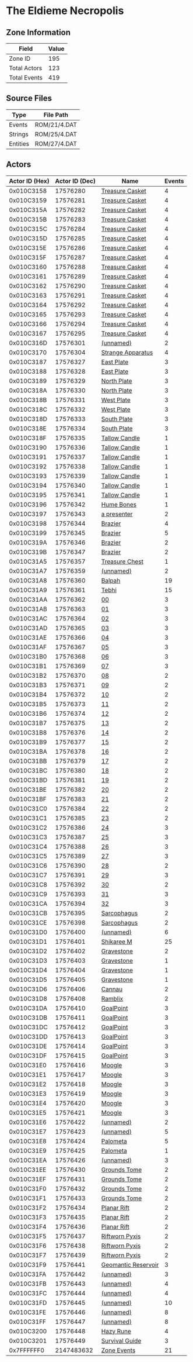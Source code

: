 # The Eldieme Necropolis

## Zone Information

| Field        |   Value |
|--------------|---------|
| Zone ID      |     195 |
| Total Actors |     123 |
| Total Events |     419 |

## Source Files

| Type     | File Path    |
|----------|--------------|
| Events   | ROM/21/4.DAT |
| Strings  | ROM/25/4.DAT |
| Entities | ROM/27/4.DAT |

## Actors

| Actor ID (Hex)   |   Actor ID (Dec) | Name                                                           |   Events |
|------------------|------------------|----------------------------------------------------------------|----------|
| 0x010C3158       |         17576280 | [Treasure Casket](./17576280%20-%20Treasure%20Casket/)         |        4 |
| 0x010C3159       |         17576281 | [Treasure Casket](./17576281%20-%20Treasure%20Casket/)         |        4 |
| 0x010C315A       |         17576282 | [Treasure Casket](./17576282%20-%20Treasure%20Casket/)         |        4 |
| 0x010C315B       |         17576283 | [Treasure Casket](./17576283%20-%20Treasure%20Casket/)         |        4 |
| 0x010C315C       |         17576284 | [Treasure Casket](./17576284%20-%20Treasure%20Casket/)         |        4 |
| 0x010C315D       |         17576285 | [Treasure Casket](./17576285%20-%20Treasure%20Casket/)         |        4 |
| 0x010C315E       |         17576286 | [Treasure Casket](./17576286%20-%20Treasure%20Casket/)         |        4 |
| 0x010C315F       |         17576287 | [Treasure Casket](./17576287%20-%20Treasure%20Casket/)         |        4 |
| 0x010C3160       |         17576288 | [Treasure Casket](./17576288%20-%20Treasure%20Casket/)         |        4 |
| 0x010C3161       |         17576289 | [Treasure Casket](./17576289%20-%20Treasure%20Casket/)         |        4 |
| 0x010C3162       |         17576290 | [Treasure Casket](./17576290%20-%20Treasure%20Casket/)         |        4 |
| 0x010C3163       |         17576291 | [Treasure Casket](./17576291%20-%20Treasure%20Casket/)         |        4 |
| 0x010C3164       |         17576292 | [Treasure Casket](./17576292%20-%20Treasure%20Casket/)         |        4 |
| 0x010C3165       |         17576293 | [Treasure Casket](./17576293%20-%20Treasure%20Casket/)         |        4 |
| 0x010C3166       |         17576294 | [Treasure Casket](./17576294%20-%20Treasure%20Casket/)         |        4 |
| 0x010C3167       |         17576295 | [Treasure Casket](./17576295%20-%20Treasure%20Casket/)         |        4 |
| 0x010C316D       |         17576301 | [(unnamed)](./17576301/)                                       |        2 |
| 0x010C3170       |         17576304 | [Strange Apparatus](./17576304%20-%20Strange%20Apparatus/)     |        4 |
| 0x010C3187       |         17576327 | [East Plate](./17576327%20-%20East%20Plate/)                   |        3 |
| 0x010C3188       |         17576328 | [East Plate](./17576328%20-%20East%20Plate/)                   |        3 |
| 0x010C3189       |         17576329 | [North Plate](./17576329%20-%20North%20Plate/)                 |        3 |
| 0x010C318A       |         17576330 | [North Plate](./17576330%20-%20North%20Plate/)                 |        3 |
| 0x010C318B       |         17576331 | [West Plate](./17576331%20-%20West%20Plate/)                   |        3 |
| 0x010C318C       |         17576332 | [West Plate](./17576332%20-%20West%20Plate/)                   |        3 |
| 0x010C318D       |         17576333 | [South Plate](./17576333%20-%20South%20Plate/)                 |        3 |
| 0x010C318E       |         17576334 | [South Plate](./17576334%20-%20South%20Plate/)                 |        3 |
| 0x010C318F       |         17576335 | [Tallow Candle](./17576335%20-%20Tallow%20Candle/)             |        1 |
| 0x010C3190       |         17576336 | [Tallow Candle](./17576336%20-%20Tallow%20Candle/)             |        1 |
| 0x010C3191       |         17576337 | [Tallow Candle](./17576337%20-%20Tallow%20Candle/)             |        1 |
| 0x010C3192       |         17576338 | [Tallow Candle](./17576338%20-%20Tallow%20Candle/)             |        1 |
| 0x010C3193       |         17576339 | [Tallow Candle](./17576339%20-%20Tallow%20Candle/)             |        1 |
| 0x010C3194       |         17576340 | [Tallow Candle](./17576340%20-%20Tallow%20Candle/)             |        1 |
| 0x010C3195       |         17576341 | [Tallow Candle](./17576341%20-%20Tallow%20Candle/)             |        1 |
| 0x010C3196       |         17576342 | [Hume Bones](./17576342%20-%20Hume%20Bones/)                   |        1 |
| 0x010C3197       |         17576343 | [a presenter](./17576343%20-%20a%20presenter/)                 |        2 |
| 0x010C3198       |         17576344 | [Brazier](./17576344%20-%20Brazier/)                           |        4 |
| 0x010C3199       |         17576345 | [Brazier](./17576345%20-%20Brazier/)                           |        5 |
| 0x010C319A       |         17576346 | [Brazier](./17576346%20-%20Brazier/)                           |        2 |
| 0x010C319B       |         17576347 | [Brazier](./17576347%20-%20Brazier/)                           |        2 |
| 0x010C31A5       |         17576357 | [Treasure Chest](./17576357%20-%20Treasure%20Chest/)           |        1 |
| 0x010C31A7       |         17576359 | [(unnamed)](./17576359/)                                       |        2 |
| 0x010C31A8       |         17576360 | [Balpah](./17576360%20-%20Balpah/)                             |       19 |
| 0x010C31A9       |         17576361 | [Tebhi](./17576361%20-%20Tebhi/)                               |       15 |
| 0x010C31AA       |         17576362 | [00](./17576362%20-%2000/)                                     |        3 |
| 0x010C31AB       |         17576363 | [01](./17576363%20-%2001/)                                     |        3 |
| 0x010C31AC       |         17576364 | [02](./17576364%20-%2002/)                                     |        3 |
| 0x010C31AD       |         17576365 | [03](./17576365%20-%2003/)                                     |        3 |
| 0x010C31AE       |         17576366 | [04](./17576366%20-%2004/)                                     |        3 |
| 0x010C31AF       |         17576367 | [05](./17576367%20-%2005/)                                     |        3 |
| 0x010C31B0       |         17576368 | [06](./17576368%20-%2006/)                                     |        3 |
| 0x010C31B1       |         17576369 | [07](./17576369%20-%2007/)                                     |        3 |
| 0x010C31B2       |         17576370 | [08](./17576370%20-%2008/)                                     |        2 |
| 0x010C31B3       |         17576371 | [09](./17576371%20-%2009/)                                     |        2 |
| 0x010C31B4       |         17576372 | [10](./17576372%20-%2010/)                                     |        2 |
| 0x010C31B5       |         17576373 | [11](./17576373%20-%2011/)                                     |        2 |
| 0x010C31B6       |         17576374 | [12](./17576374%20-%2012/)                                     |        2 |
| 0x010C31B7       |         17576375 | [13](./17576375%20-%2013/)                                     |        2 |
| 0x010C31B8       |         17576376 | [14](./17576376%20-%2014/)                                     |        2 |
| 0x010C31B9       |         17576377 | [15](./17576377%20-%2015/)                                     |        2 |
| 0x010C31BA       |         17576378 | [16](./17576378%20-%2016/)                                     |        2 |
| 0x010C31BB       |         17576379 | [17](./17576379%20-%2017/)                                     |        2 |
| 0x010C31BC       |         17576380 | [18](./17576380%20-%2018/)                                     |        2 |
| 0x010C31BD       |         17576381 | [19](./17576381%20-%2019/)                                     |        2 |
| 0x010C31BE       |         17576382 | [20](./17576382%20-%2020/)                                     |        2 |
| 0x010C31BF       |         17576383 | [21](./17576383%20-%2021/)                                     |        2 |
| 0x010C31C0       |         17576384 | [22](./17576384%20-%2022/)                                     |        2 |
| 0x010C31C1       |         17576385 | [23](./17576385%20-%2023/)                                     |        2 |
| 0x010C31C2       |         17576386 | [24](./17576386%20-%2024/)                                     |        3 |
| 0x010C31C3       |         17576387 | [25](./17576387%20-%2025/)                                     |        3 |
| 0x010C31C4       |         17576388 | [26](./17576388%20-%2026/)                                     |        3 |
| 0x010C31C5       |         17576389 | [27](./17576389%20-%2027/)                                     |        3 |
| 0x010C31C6       |         17576390 | [28](./17576390%20-%2028/)                                     |        2 |
| 0x010C31C7       |         17576391 | [29](./17576391%20-%2029/)                                     |        3 |
| 0x010C31C8       |         17576392 | [30](./17576392%20-%2030/)                                     |        2 |
| 0x010C31C9       |         17576393 | [31](./17576393%20-%2031/)                                     |        3 |
| 0x010C31CA       |         17576394 | [32](./17576394%20-%2032/)                                     |        3 |
| 0x010C31CB       |         17576395 | [Sarcophagus](./17576395%20-%20Sarcophagus/)                   |        2 |
| 0x010C31CE       |         17576398 | [Sarcophagus](./17576398%20-%20Sarcophagus/)                   |        2 |
| 0x010C31D0       |         17576400 | [(unnamed)](./17576400/)                                       |        6 |
| 0x010C31D1       |         17576401 | [Shikaree M](./17576401%20-%20Shikaree%20M/)                   |       25 |
| 0x010C31D2       |         17576402 | [Gravestone](./17576402%20-%20Gravestone/)                     |        2 |
| 0x010C31D3       |         17576403 | [Gravestone](./17576403%20-%20Gravestone/)                     |        1 |
| 0x010C31D4       |         17576404 | [Gravestone](./17576404%20-%20Gravestone/)                     |        1 |
| 0x010C31D5       |         17576405 | [Gravestone](./17576405%20-%20Gravestone/)                     |        1 |
| 0x010C31D6       |         17576406 | [Cannau](./17576406%20-%20Cannau/)                             |        2 |
| 0x010C31D8       |         17576408 | [Ramblix](./17576408%20-%20Ramblix/)                           |        2 |
| 0x010C31DA       |         17576410 | [GoalPoint](./17576410%20-%20GoalPoint/)                       |        3 |
| 0x010C31DB       |         17576411 | [GoalPoint](./17576411%20-%20GoalPoint/)                       |        3 |
| 0x010C31DC       |         17576412 | [GoalPoint](./17576412%20-%20GoalPoint/)                       |        3 |
| 0x010C31DD       |         17576413 | [GoalPoint](./17576413%20-%20GoalPoint/)                       |        3 |
| 0x010C31DE       |         17576414 | [GoalPoint](./17576414%20-%20GoalPoint/)                       |        3 |
| 0x010C31DF       |         17576415 | [GoalPoint](./17576415%20-%20GoalPoint/)                       |        3 |
| 0x010C31E0       |         17576416 | [Moogle](./17576416%20-%20Moogle/)                             |        3 |
| 0x010C31E1       |         17576417 | [Moogle](./17576417%20-%20Moogle/)                             |        3 |
| 0x010C31E2       |         17576418 | [Moogle](./17576418%20-%20Moogle/)                             |        3 |
| 0x010C31E3       |         17576419 | [Moogle](./17576419%20-%20Moogle/)                             |        3 |
| 0x010C31E4       |         17576420 | [Moogle](./17576420%20-%20Moogle/)                             |        3 |
| 0x010C31E5       |         17576421 | [Moogle](./17576421%20-%20Moogle/)                             |        3 |
| 0x010C31E6       |         17576422 | [(unnamed)](./17576422/)                                       |        2 |
| 0x010C31E7       |         17576423 | [(unnamed)](./17576423/)                                       |        5 |
| 0x010C31E8       |         17576424 | [Palometa](./17576424%20-%20Palometa/)                         |        5 |
| 0x010C31E9       |         17576425 | [Palometa](./17576425%20-%20Palometa/)                         |        1 |
| 0x010C31EA       |         17576426 | [(unnamed)](./17576426/)                                       |        3 |
| 0x010C31EE       |         17576430 | [Grounds Tome](./17576430%20-%20Grounds%20Tome/)               |        2 |
| 0x010C31EF       |         17576431 | [Grounds Tome](./17576431%20-%20Grounds%20Tome/)               |        2 |
| 0x010C31F0       |         17576432 | [Grounds Tome](./17576432%20-%20Grounds%20Tome/)               |        2 |
| 0x010C31F1       |         17576433 | [Grounds Tome](./17576433%20-%20Grounds%20Tome/)               |        2 |
| 0x010C31F2       |         17576434 | [Planar Rift](./17576434%20-%20Planar%20Rift/)                 |        2 |
| 0x010C31F3       |         17576435 | [Planar Rift](./17576435%20-%20Planar%20Rift/)                 |        2 |
| 0x010C31F4       |         17576436 | [Planar Rift](./17576436%20-%20Planar%20Rift/)                 |        2 |
| 0x010C31F5       |         17576437 | [Riftworn Pyxis](./17576437%20-%20Riftworn%20Pyxis/)           |        2 |
| 0x010C31F6       |         17576438 | [Riftworn Pyxis](./17576438%20-%20Riftworn%20Pyxis/)           |        2 |
| 0x010C31F7       |         17576439 | [Riftworn Pyxis](./17576439%20-%20Riftworn%20Pyxis/)           |        2 |
| 0x010C31F9       |         17576441 | [Geomantic Reservoir](./17576441%20-%20Geomantic%20Reservoir/) |        3 |
| 0x010C31FA       |         17576442 | [(unnamed)](./17576442/)                                       |        3 |
| 0x010C31FB       |         17576443 | [(unnamed)](./17576443/)                                       |        4 |
| 0x010C31FC       |         17576444 | [(unnamed)](./17576444/)                                       |        4 |
| 0x010C31FD       |         17576445 | [(unnamed)](./17576445/)                                       |       10 |
| 0x010C31FE       |         17576446 | [(unnamed)](./17576446/)                                       |        8 |
| 0x010C31FF       |         17576447 | [(unnamed)](./17576447/)                                       |        8 |
| 0x010C3200       |         17576448 | [Hazy Rune](./17576448%20-%20Hazy%20Rune/)                     |        4 |
| 0x010C3201       |         17576449 | [Survival Guide](./17576449%20-%20Survival%20Guide/)           |        3 |
| 0x7FFFFFF0       |       2147483632 | [Zone Events](./Zone%20Events/)                                |       21 |